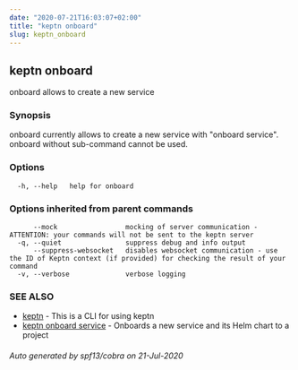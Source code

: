 ```yaml
---
date: "2020-07-21T16:03:07+02:00"
title: "keptn onboard"
slug: keptn_onboard
---
```

## keptn onboard

onboard allows to create a new service

### Synopsis

onboard currently allows to create a new service with "onboard service". onboard without sub-command cannot be used.

### Options

```
  -h, --help   help for onboard
```

### Options inherited from parent commands

```
      --mock                 mocking of server communication - ATTENTION: your commands will not be sent to the keptn server
  -q, --quiet                suppress debug and info output
      --suppress-websocket   disables websocket communication - use the ID of Keptn context (if provided) for checking the result of your command
  -v, --verbose              verbose logging
```

### SEE ALSO

* [keptn](../keptn/)	 - This is a CLI for using keptn
* [keptn onboard service](../keptn_onboard_service/)	 - Onboards a new service and its Helm chart to a project

###### Auto generated by spf13/cobra on 21-Jul-2020
